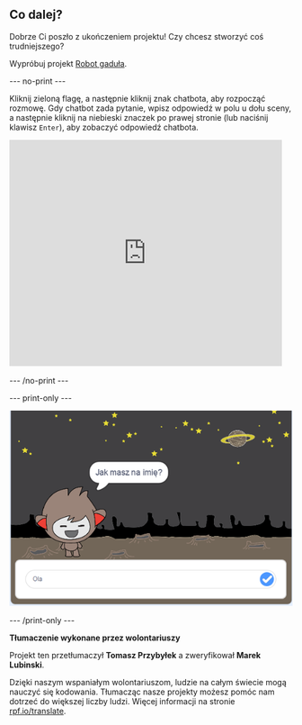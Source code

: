 ## Co dalej?

Dobrze Ci poszło z ukończeniem projektu! Czy chcesz stworzyć coś trudniejszego?

Wypróbuj projekt [Robot gaduła](https://projects.raspberrypi.org/pl-PL/projects/chatbot?utm_source=pathway&utm_medium=whatnext&utm_campaign=projects).

--- no-print ---

Kliknij zieloną flagę, a następnie kliknij znak chatbota, aby rozpocząć rozmowę. Gdy chatbot zada pytanie, wpisz odpowiedź w polu u dołu sceny, a następnie kliknij na niebieski znaczek po prawej stronie (lub naciśnij klawisz `Enter`), aby zobaczyć odpowiedź chatbota.

<div class="scratch-preview">
  <iframe allowtransparency="true" width="485" height="402" src="https://scratch.mit.edu/projects/embed/334706729/?autostart=false" 
  frameborder="0" scrolling="no"></iframe>
</div>

--- /no-print ---

--- print-only ---

![zrealizowane projekty](images/chatbot-preview.png)

--- /print-only ---


**Tłumaczenie wykonane przez wolontariuszy**

Projekt ten przetłumaczył **Tomasz Przybyłek** a zweryfikował **Marek Lubinski**.

Dzięki naszym wspaniałym wolontariuszom, ludzie na całym świecie mogą nauczyć się kodowania. Tłumacząc nasze projekty możesz pomóc nam dotrzeć do większej liczby ludzi. Więcej informacji na stronie [rpf.io/translate](https://rpf.io/translate).